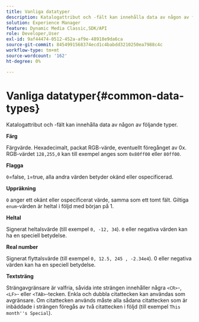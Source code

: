 ```yaml
---
title: Vanliga datatyper
description: Katalogattribut och -fält kan innehålla data av någon av följande typer.
solution: Experience Manager
feature: Dynamic Media Classic,SDK/API
role: Developer,User
exl-id: 9af44474-0512-452a-af9e-48918e9da6ca
source-git-commit: 8454991568374ecd1c4babdd3210250ea7988c4c
workflow-type: tm+mt
source-wordcount: '162'
ht-degree: 0%

---
```


# Vanliga datatyper{#common-data-types}

Katalogattribut och -fält kan innehålla data av någon av följande typer.

**Färg**

Färgvärde. Hexadecimalt, packat RGB-värde, eventuellt föregånget av 0x. RGB-värdet `128,255,0` kan till exempel anges som `0x80ff00` eller `80ff00`.

**Flagga**

`0`=false, `1`=true, alla andra värden betyder okänd eller ospecificerad.

**Uppräkning**

`0` anger ett okänt eller ospecificerat värde, samma som ett tomt fält. Giltiga `enum`-värden är heltal i följd med början på 1.

**Heltal**

Signerat heltalsvärde (till exempel `0, -12, 34`). `0` eller negativa värden kan ha en speciell betydelse.

**Real number**

Signerat flyttalsvärde (till exempel `0, 12.5, 245 , -2.34e4`). 0 eller negativa värden kan ha en speciell betydelse.

**Textsträng**

Strängavgränsare är valfria, såvida inte strängen innehåller några `<CR>`-, `<LF>`- eller `<TAB>`-tecken. Enkla och dubbla citattecken kan användas som avgränsare. Om citattecken används måste alla sådana citattecken som är inbäddade i strängen föregås av två citattecken i följd (till exempel `This month''s Special`).
